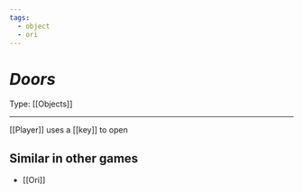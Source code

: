 ```yaml
---
tags:
  - object
  - ori
---
```

# _Doors_

Type: [[Objects]]

----


[[Player]] uses a [[key]] to open

## Similar in other games

* [[Ori]]